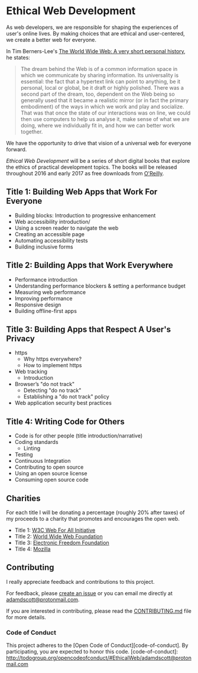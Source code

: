# Ethical Web Development

As web developers, we are responsible for shaping the experiences of user's online lives. By making choices that are ethical and user-centered, we create a better web for everyone.

In Tim Berners-Lee's [The World Wide Web: A very short personal history](https://www.w3.org/People/Berners-Lee/ShortHistory.html), he states:

> The dream behind the Web is of a common information space in which we communicate by sharing information. Its universality is essential: the fact that a hypertext link can point to anything, be it personal, local or global, be it draft or highly polished. There was a second part of the dream, too, dependent on the Web being so generally used that it became a realistic mirror (or in fact the primary embodiment) of the ways in which we work and play and socialize. That was that once the state of our interactions was on line, we could then use computers to help us analyse it, make sense of what we are doing, where we individually fit in, and how we can better work together.

We have the opportunity to drive that vision of a universal web for everyone forward.

_Ethical Web Development_ will be a series of short digital books that explore the ethics of practical development topics. The books will be released throughout 2016 and early 2017 as free downloads from [O'Reilly](http://www.oreilly.com/).

## Title 1: Building Web Apps that Work For Everyone

- Building blocks: Introduction to progressive enhancement
- Web accessibility introduction/
- Using a screen reader to navigate the web
- Creating an accessible page
- Automating accessibility tests
- Building inclusive forms

## Title 2: Building Apps that Work Everywhere

- Performance introduction
- Understanding performance blockers & setting a performance budget
- Measuring web performance
- Improving performance
- Responsive design
- Building offline-first apps

## Title 3: Building Apps that Respect A User's Privacy

- https
  - Why https everywhere?
  - How to implement https
- Web tracking
  - Introduction
- Browser’s "do not track"
  - Detecting "do no track"
  - Establishing a "do not track" policy
- Web application security best practices

## Title 4: Writing Code for Others

- Code is for other people (title introduction/narrative)
- Coding standards
  - Linting
- Testing
- Continuous Integration
- Contributing to open source
- Using an open source license
- Consuming open source code

## Charities

For each title I will be donating a percentage (roughly 20% after taxes) of my proceeds to a charity that promotes and encourages the open web.

- Title 1: [W3C Web For All Initiative](https://www.w3.org/Consortium/sponsor/webforall)
- Title 2: [World Wide Web Foundation](http://webfoundation.org/)
- Title 3: [Electronic Freedom Foundation](https://www.eff.org/)
- Title 4: [Mozilla](https://www.mozilla.org/en-US/)

## Contributing

I really appreciate feedback and contributions to this project.

For feedback, please [create an issue](https://github.com/ascott1/ethical-web-dev/issues) or you can email me directly at [adamdscott@protonmail.com](mailto:adamdscott@protonmail.com).

If you are interested in contributing, please read the [CONTRIBUTING.md](https://github.com/ascott1/ethical-web-dev/blob/master/CONTRIBUTING.md) file for more details.

### Code of Conduct

This project adheres to the [Open Code of Conduct][code-of-conduct]. By participating, you are expected to honor this code.
[code-of-conduct]: http://todogroup.org/opencodeofconduct/#EthicalWeb/adamdscott@protonmail.com
